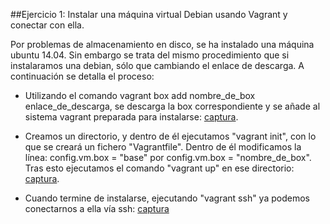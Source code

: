##Ejercicio 1: Instalar una máquina virtual Debian usando Vagrant y conectar con ella.

Por problemas de almacenamiento en disco, se ha instalado una máquina ubuntu 14.04. Sin embargo se trata del mismo procedimiento que si instalaramos una debian, sólo que cambiando el enlace de descarga. A continuación se detalla el proceso:

* Utilizando el comando vagrant box add nombre_de_box enlace_de_descarga, se descarga la box correspondiente y se añade al sistema vagrant preparada para instalarse: [captura](https://github.com/manuelbr/ejercicios_CC/tree/master/tema_3/ejercicio1/capturas/ej1_1.png).

* Creamos un directorio, y dentro de él ejecutamos "vagrant init", con lo que se creará un fichero "Vagrantfile". Dentro de él modificamos la línea: config.vm.box = "base" por config.vm.box = "nombre_de_box". Tras esto ejecutamos el comando "vagrant up" en ese directorio: [captura](https://github.com/manuelbr/ejercicios_CC/tree/master/tema_3/ejercicio1/capturas/ej1_2.png).

* Cuando termine de instalarse, ejecutando "vagrant ssh" ya podemos conectarnos a ella vía ssh: [captura](https://github.com/manuelbr/ejercicios_CC/tree/master/tema_3/ejercicio1/capturas/ej1_3.png)
